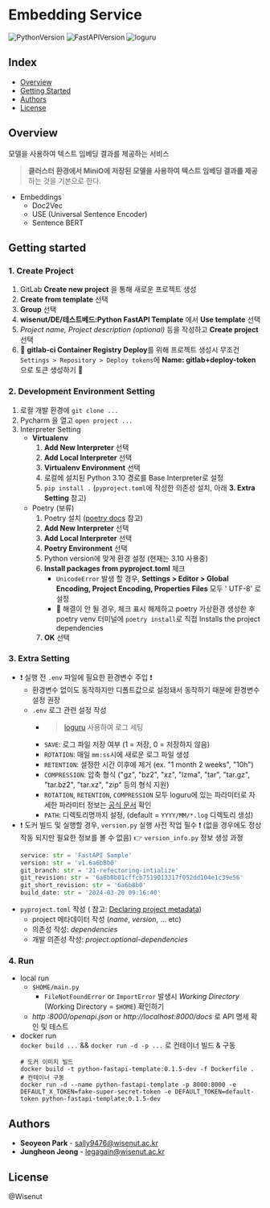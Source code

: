 # Embedding Service

![PythonVersion](https://img.shields.io/badge/python-3.9.13-blue)
![FastAPIVersion](https://img.shields.io/badge/fastapi-0.110.0-yellowgreen)
![loguru](https://img.shields.io/badge/loguru-0.7.2-orange)

## Index

- [Overview](#overview)
- [Getting Started](#getting-started)
- [Authors](#authors)
- [License](#license)

## Overview

모델을 사용하여 텍스트 임베딩 결과를 제공하는 서비스
> **클러스터 환경에서 MiniO에 저장된 모델을 사용하여 텍스트 임베딩 결과를 제공**하는 것을 기본으로 한다.

- Embeddings
  - Doc2Vec
  - USE (Universal Sentence Encoder)
  - Sentence BERT

## Getting started

### 1. Create Project

1. GitLab **Create new project** 을 통해 새로운 프로젝트 생성
2. **Create from template** 선택
3. **Group** 선택
4. **wisenut/DE/테스트베드:Python FastAPI Template** 에서 **Use template** 선택
5. _Project name, Project description (optional)_ 등을 작성하고 **Create project** 선택
6. 🔴 **gitlab-ci Container Registry Deploy**를 위해 프로젝트 생성시 무조건 `Settings > Repository > Deploy tokens`에 **Name:
   gitlab+deploy-token** 으로 토큰 생성하기 🔴

### 2. Development Environment Setting

1. 로컬 개발 환경에 `git clone ...`
2. Pycharm 을 열고 `open project ...`
3. Interpreter Setting
    - **Virtualenv**
        1. **Add New Interpreter** 선택
        2. **Add Local Interpreter** 선택
        3. **Virtualenv Environment** 선택
        4. 로컬에 설치된 Python 3.10 경로를 Base Interpreter로 설정
        5. `pip install .` (`pyproject.toml`에 작성한 의존성 설치, 아래 **3. Extra Setting** 참고)
    - Poetry (보류)
        1. Poetry 설치 ([poetry docs](https://python-poetry.org/docs/#installation) 참고)
        2. **Add New Interpreter** 선택
        3. **Add Local Interpreter** 선택
        4. **Poetry Environment** 선택
        5. Python version에 맞게 환경 설정 (현재는 3.10 사용중)
        6. **Install packages from pyproject.toml** 체크
            - `UnicodeError` 발생 할 경우, **Settings > Editor > Global Encoding, Project Encoding, Properties Files** 모두 '
              UTF-8' 로 설정
            - 🐛 해결이 안 될 경우, 체크 표시 해제하고 poetry 가상환경 생성한 후 poetry venv 터미널에 `poetry install`로 직접 Installs the project
              dependencies
        7. **OK** 선택

### 3. Extra Setting

- ❗ 실행 전 `.env` 파일에 필요한 환경변수 주입 ❗
    - 환경변수 없이도 동작하지만 디폴트값으로 설정돼서 동작하기 때문에 환경변수 설정 권장
    - `.env` 로그 관련 설정 작성
        - > [loguru](https://github.com/Delgan/loguru) 사용하여 로그 세팅
        - `SAVE`: 로그 파일 저장 여부 (1 = 저장, 0 = 저장하지 않음)
        - `ROTATION`: 매일 `mm:ss`시에 새로운 로그 파일 생성
        - `RETENTION`: 설정한 시간 이후에 제거 (ex. "1 month 2 weeks", "10h")
        - `COMPRESSION`: 압축 형식 ("gz", "bz2", "xz", "lzma", "tar", "tar.gz", "tar.bz2", "tar.xz", "zip" 등의 형식 지원)
        - `ROTATION`, `RETENTION`, `COMPRESSION` 모두 loguru에 있는 파라미터로 자세한 파라미터
          정보는 [공식 문서](https://loguru.readthedocs.io/en/stable/api/logger.html#file:~:text=See%20datetime.datetime-,The%20time%20formatting,-To%20use%20your)
          확인
        - `PATH`: 디렉토리명까지 설정, (default = `YYYY/MM/*.log` 디렉토리 생성)
- ❗ 도커 빌드 및 실행할 경우, `version.py` 실행 사전 작업 필수 ❗
  (없을 경우에도 정상작동 되지만 필요한 정보를 볼 수 없음)
  👉 `version_info.py` 정보 생성 과정
  ```python
  service: str = 'FastAPI Sample'
  version: str = 'v1.6a6b8b0'
  git_branch: str = '21-refectoring-intialize'
  git_revision: str = '6a6b8b01cffcb7519013317f052dd104e1c39e56'
  git_short_revision: str = '6a6b8b0'
  build_date: str = '2024-03-20 09:16:40'
  ```
- `pyproject.toml` 작성 (
  참고: [Declaring project metadata](https://packaging.python.org/en/latest/specifications/declaring-project-metadata/))
    - project 메타데이터 작성 (_name_, _version_, ... etc)
    - 의존성 작성: _dependencies_
    - 개발 의존성 작성: _project.optional-dependencies_

### 4. Run

- local run
    - `$HOME/main.py`
        - `FileNotFoundError` or `ImportError` 발생시 _Working Directory_ (Working Directory = `$HOME`) 확인하기
    - _http :8000/openapi.json_ or _http://localhost:8000/docs_ 로 API 명세 확인 및 테스트
- docker run    
  `docker build ...` && `docker run -d -p ...` 로 컨테이너 빌드 & 구동
  ```shell
  # 도커 이미지 빌드
  docker build -t python-fastapi-template:0.1.5-dev -f Dockerfile .
  # 컨테이너 구동
  docker run -d --name python-fastapi-template -p 8000:8000 -e DEFAULT_X_TOKEN=fake-super-secret-token -e DEFAULT_TOKEN=default-token python-fastapi-template:0.1.5-dev
  ```

## Authors

- **Seoyeon Park** - <sally9476@wisenut.ac.kr>
- **Jungheon Jeong** - <legagain@wisenut.ac.kr>

## License

@Wisenut